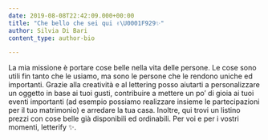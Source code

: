 ```yaml
---
date: 2019-08-08T22:42:09.000+00:00
title: "Che bello che sei qui ✌️\U0001F929✨"
author: Silvia Di Bari
content_type: author-bio

---
```

La mia missione è portare cose belle nella vita delle persone. Le cose sono utili fin tanto che le usiamo, ma sono le persone che le rendono uniche ed importanti. Grazie alla creatività e al lettering posso aiutarti a personalizzare un oggetto in base ai tuoi gusti, contribuire a mettere un po’ di gioia ai tuoi eventi importanti (ad esempio possiamo realizzare insieme le partecipazioni per il tuo matrimonio) e arredare la tua casa. Inoltre, qui trovi un listino prezzi con cose belle già disponibili ed ordinabili. Per voi e per i vostri momenti, letterify ✨.